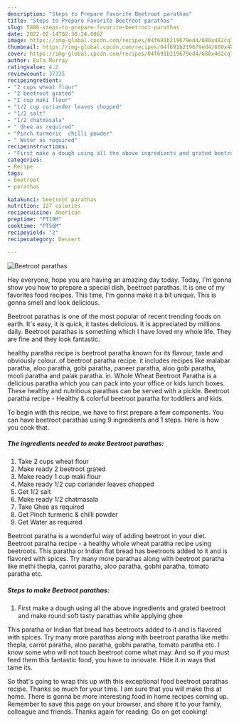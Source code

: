 ```yaml
---
description: "Steps to Prepare Favorite Beetroot parathas"
title: "Steps to Prepare Favorite Beetroot parathas"
slug: 5886-steps-to-prepare-favorite-beetroot-parathas
date: 2022-02-14T02:38:24.006Z
image: https://img-global.cpcdn.com/recipes/04f691b219679ed4/680x482cq70/beetroot-parathas-recipe-main-photo.jpg
thumbnail: https://img-global.cpcdn.com/recipes/04f691b219679ed4/680x482cq70/beetroot-parathas-recipe-main-photo.jpg
cover: https://img-global.cpcdn.com/recipes/04f691b219679ed4/680x482cq70/beetroot-parathas-recipe-main-photo.jpg
author: Eula Murray
ratingvalue: 4.2
reviewcount: 37335
recipeingredient:
- "2 cups wheat flour"
- "2 beetroot grated"
- "1 cup maki flour"
- "1/2 cup coriander leaves chopped"
- "1/2 salt"
- "1/2 chatmasala"
- " Ghee as required"
- "Pinch turmeric  chilli powder"
- " Water as required"
recipeinstructions:
- "First make a dough using all the above ingredients and grated beetroot and make round soft tasty parathas while applying ghee"
categories:
- Recipe
tags:
- beetroot
- parathas

katakunci: beetroot parathas 
nutrition: 127 calories
recipecuisine: American
preptime: "PT19M"
cooktime: "PT56M"
recipeyield: "2"
recipecategory: Dessert

---
```



![Beetroot parathas](https://img-global.cpcdn.com/recipes/04f691b219679ed4/680x482cq70/beetroot-parathas-recipe-main-photo.jpg)

Hey everyone, hope you are having an amazing day today. Today, I'm gonna show you how to prepare a special dish, beetroot parathas. It is one of my favorites food recipes. This time, I'm gonna make it a bit unique. This is gonna smell and look delicious.

Beetroot parathas is one of the most popular of recent trending foods on earth. It's easy, it is quick, it tastes delicious. It is appreciated by millions daily. Beetroot parathas is something which I have loved my whole life. They are fine and they look fantastic.

healthy paratha recipe is beetroot paratha known for its flavour, taste and obviously colour..of beetroot paratha recipe. it includes recipes like malabar paratha, aloo paratha, gobi paratha, paneer paratha, aloo gobi paratha, mooli paratha and palak paratha. in. Whole Wheat Beetroot Paratha is a delicious paratha which you can pack into your office or kids lunch boxes. These healthy and nutritious parathas can be served with a pickle. Beetroot paratha recipe - Healthy &amp; colorful beetroot paratha for toddlers and kids.


To begin with this recipe, we have to first prepare a few components. You can have beetroot parathas using 9 ingredients and 1 steps. Here is how you cook that.

<!--inarticleads1-->

##### The ingredients needed to make Beetroot parathas:

1. Take 2 cups wheat flour
1. Make ready 2 beetroot grated
1. Make ready 1 cup maki flour
1. Make ready 1/2 cup coriander leaves chopped
1. Get 1/2 salt
1. Make ready 1/2 chatmasala
1. Take  Ghee as required
1. Get Pinch turmeric &amp; chilli powder
1. Get  Water as required


Beetroot paratha is a wonderful way of adding beetroot in your diet. Beetroot paratha recipe - a healthy whole wheat paratha recipe using beetroots. This paratha or Indian flat bread has beetroots added to it and is flavored with spices. Try many more parathas along with beetroot paratha like methi thepla, carrot paratha, aloo paratha, gobhi paratha, tomato paratha etc. 

<!--inarticleads2-->

##### Steps to make Beetroot parathas:

1. First make a dough using all the above ingredients and grated beetroot and make round soft tasty parathas while applying ghee


This paratha or Indian flat bread has beetroots added to it and is flavored with spices. Try many more parathas along with beetroot paratha like methi thepla, carrot paratha, aloo paratha, gobhi paratha, tomato paratha etc. I know some who will not touch beetroot come what may. And so if you must feed them this fantastic food, you have to innovate. Hide it in ways that tame its. 

So that's going to wrap this up with this exceptional food beetroot parathas recipe. Thanks so much for your time. I am sure that you will make this at home. There is gonna be more interesting food in home recipes coming up. Remember to save this page on your browser, and share it to your family, colleague and friends. Thanks again for reading. Go on get cooking!
